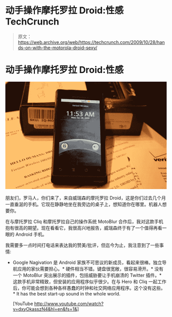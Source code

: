 # 动手操作摩托罗拉 Droid:性感 TechCrunch

> 原文：<https://web.archive.org/web/https://techcrunch.com/2009/10/28/hands-on-with-the-motorola-droid-sexy/>

# 动手操作摩托罗拉 Droid:性感

![scaled.IMG_0140](img/293c435c982b568e5740bbff4c71c247.png "scaled.IMG_0140")

朋友们，罗马人，你们来了，来自威瑞森的摩托罗拉 Droid，这是你们过去几个月一直垂涎的手机。它现在静静地坐在我旁边的桌子上，想知道你在哪里。机器人想要你。

在与摩托罗拉 Cliq 和摩托罗拉自己的操作系统 MotoBlur 合作后，我对这款手机抱有很高的期望。现在看看它，我很高兴地报告，威瑞森终于有了一个值得再看一眼的 Android 手机。

我需要多一点时间打电话来表达我的赞美/批评，但迄今为止，我注意到了一些事情:

*   Google Nagivation 是 Android 家族不可思议的新成员，看起来很棒。独立导航应用的家伙需要担心。*   硬件相当不错。键盘很宽敞，很容易滑开。*   没有一个 MotoBlur 突出展示的插件，包括威胁要让手机崩溃的 Twitter 插件。*   这款手机非常精致，但安装的应用程序似乎很少。在与 Hero 和 Cliq 一起工作后，你可能会想到各种各样愚蠢的时钟和社交网络应用程序。这个没有这些。*   It has the best start-up sound in the whole world.

    [YouTube http://www.youtube.com/watch?v=dxyOkasszN4&hl=en&fs=1&]